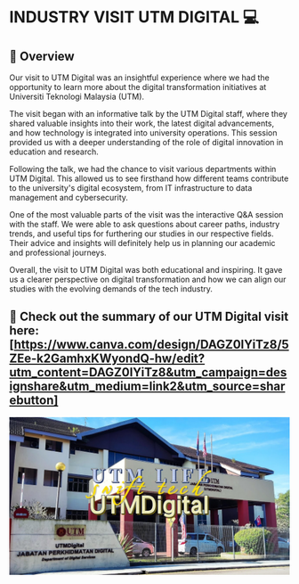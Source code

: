 # INDUSTRY VISIT UTM DIGITAL 💻
##  📌 Overview 
Our visit to UTM Digital was an insightful experience where we had the opportunity to learn more about the digital transformation initiatives at Universiti Teknologi Malaysia (UTM).

The visit began with an informative talk by the UTM Digital staff, where they shared valuable insights into their work, the latest digital advancements, and how technology is integrated into university operations. This session provided us with a deeper understanding of the role of digital innovation in education and research.

Following the talk, we had the chance to visit various departments within UTM Digital. This allowed us to see firsthand how different teams contribute to the university's digital ecosystem, from IT infrastructure to data management and cybersecurity.

One of the most valuable parts of the visit was the interactive Q&A session with the staff. We were able to ask questions about career paths, industry trends, and useful tips for furthering our studies in our respective fields. Their advice and insights will definitely help us in planning our academic and professional journeys.

Overall, the visit to UTM Digital was both educational and inspiring. It gave us a clearer perspective on digital transformation and how we can align our studies with the evolving demands of the tech industry.



## 🔗 Check out the summary of our UTM Digital visit here: [https://www.canva.com/design/DAGZ0IYiTz8/5ZEe-k2GamhxKWyondQ-hw/edit?utm_content=DAGZ0IYiTz8&utm_campaign=designshare&utm_medium=link2&utm_source=sharebutton]


[![](https://github.com/aliaaishah/INDUSTRY-VISIT-UTM-DIGITAL/blob/main/maxresdefault.jpg)]()
